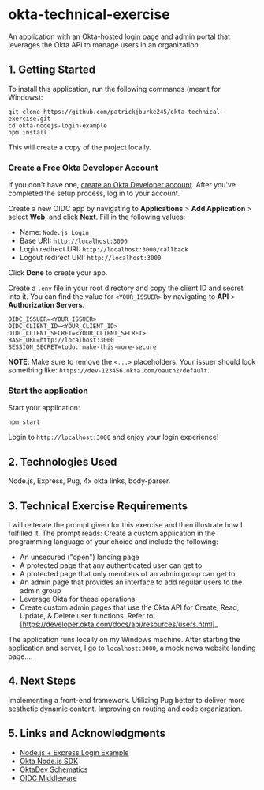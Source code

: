# okta-technical-exercise
An application with an Okta-hosted login page and admin portal that leverages the Okta API to manage users in an organization.

## 1. Getting Started

To install this application, run the following commands (meant for Windows):
```
git clone https://github.com/patrickjburke245/okta-technical-exercise.git
cd okta-nodejs-login-example
npm install
```
This will create a copy of the project locally.
### Create a Free Okta Developer Account

If you don't have one, [create an Okta Developer account](https://developer.okta.com/signup/). After you've completed the setup process, log in to your account.

Create a new OIDC app by navigating to **Applications** > **Add Application** > select **Web**, and click **Next**. Fill in the following values:

* Name: `Node.js Login`
* Base URI: `http://localhost:3000`
* Login redirect URI: `http://localhost:3000/callback`
* Logout redirect URI: `http://localhost:3000`

Click **Done** to create your app.

Create a `.env` file in your root directory and copy the client ID and secret into it. You can find the value for `<YOUR_ISSUER>` by navigating to **API** > **Authorization Servers**.

```
OIDC_ISSUER=<YOUR_ISSUER>
OIDC_CLIENT_ID=<YOUR_CLIENT_ID>
OIDC_CLIENT_SECRET=<YOUR_CLIENT_SECRET>
BASE_URL=http://localhost:3000
SESSION_SECRET=todo: make-this-more-secure
```

**NOTE**: Make sure to remove the `<...>` placeholders. Your issuer should look something like: `https://dev-123456.okta.com/oauth2/default`.

### Start the application

Start your application:

```
npm start
```

Login to `http://localhost:3000` and enjoy your login experience!

## 2. Technologies Used
Node.js, Express, Pug, 4x okta links, body-parser.

## 3. Technical Exercise Requirements
I will reiterate the prompt given for this exercise and then illustrate how I fulfilled it. The prompt reads:
Create a custom application in the programming language of your choice and include the following:
+ An unsecured ("open") landing page
+ A protected page that any authenticated user can get to
+ A protected page that only members of an admin group can get to
+ An admin page that provides an interface to add regular users to the admin group
+ Leverage Okta for these operations
+ Create custom admin pages that use the Okta API for Create, Read, Update, & Delete user functions. Refer to: [https://developer.okta.com/docs/api/resources/users.html]_

The application runs locally on my Windows machine. After starting the application and server, I go to `localhost:3000`, a mock news website landing page....
## 4. Next Steps
Implementing a front-end framework. Utilizing Pug better to deliver more aesthetic dynamic content. Improving on routing and code organization.

## 5. Links and Acknowledgments
* [Node.js + Express Login Example](https://github.com/oktadeveloper/okta-nodejs-login-example#readme)
* [Okta Node.js SDK](https://github.com/okta/okta-sdk-nodejs#readme)
* [OktaDev Schematics](https://github.com/oktadeveloper/schematics#readme)
* [OIDC Middleware](https://github.com/okta/okta-oidc-js/tree/master/packages/oidc-middleware#readme)
